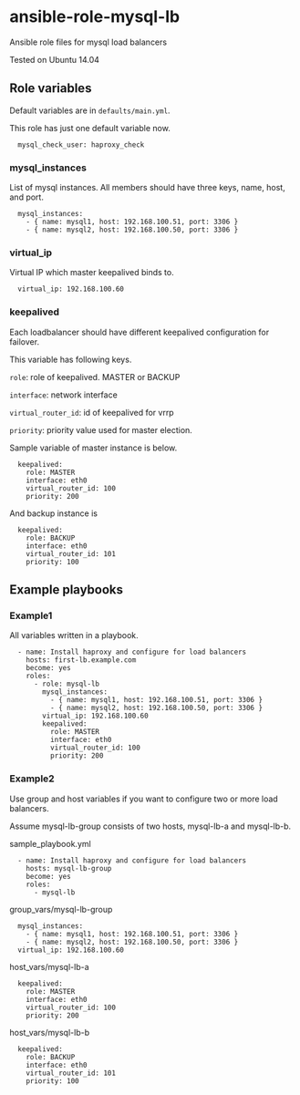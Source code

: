 # ansible-role-mysql-lb

Ansible role files for mysql load balancers

Tested on Ubuntu 14.04

## Role variables

Default variables are in `defaults/main.yml`.

This role has just one default variable now.
```
  mysql_check_user: haproxy_check
```

### mysql_instances

List of mysql instances. All members should have three keys, name, host, and port.
```
  mysql_instances:
    - { name: mysql1, host: 192.168.100.51, port: 3306 }
    - { name: mysql2, host: 192.168.100.50, port: 3306 }
```

### virtual_ip

Virtual IP which master keepalived binds to.
```
  virtual_ip: 192.168.100.60
```

### keepalived

Each loadbalancer should have different keepalived configuration for failover.

This variable has following keys.

`role`: role of keepalived. MASTER or BACKUP

`interface`: network interface

`virtual_router_id`: id of keepalived for vrrp

`priority`: priority value used for master election.

Sample variable of master instance is below.
```
  keepalived:
    role: MASTER
    interface: eth0
    virtual_router_id: 100
    priority: 200
```
And backup instance is
```
  keepalived:
    role: BACKUP
    interface: eth0
    virtual_router_id: 101
    priority: 100
```

## Example playbooks

### Example1

All variables written in a playbook.
```
  - name: Install haproxy and configure for load balancers
    hosts: first-lb.example.com
    become: yes
    roles:
      - role: mysql-lb
        mysql_instances:
          - { name: mysql1, host: 192.168.100.51, port: 3306 }
          - { name: mysql2, host: 192.168.100.50, port: 3306 }
        virtual_ip: 192.168.100.60
        keepalived:
          role: MASTER
          interface: eth0
          virtual_router_id: 100
          priority: 200
```

### Example2

Use group and host variables if you want to configure two or more load balancers.

Assume mysql-lb-group consists of two hosts, mysql-lb-a and mysql-lb-b.

sample_playbook.yml
```
  - name: Install haproxy and configure for load balancers
    hosts: mysql-lb-group
    become: yes
    roles:
      - mysql-lb
```

group_vars/mysql-lb-group
```
  mysql_instances:
    - { name: mysql1, host: 192.168.100.51, port: 3306 }
    - { name: mysql2, host: 192.168.100.50, port: 3306 }
  virtual_ip: 192.168.100.60
```

host_vars/mysql-lb-a
```
  keepalived:
    role: MASTER
    interface: eth0
    virtual_router_id: 100
    priority: 200
```
host_vars/mysql-lb-b
```
  keepalived:
    role: BACKUP
    interface: eth0
    virtual_router_id: 101
    priority: 100
```

